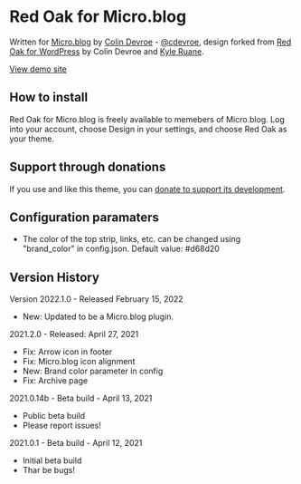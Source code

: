 # Red Oak for Micro.blog

Written for [Micro.blog](https://micro.blog) by [Colin Devroe](http://cdevroe.com/) - [@cdevroe](https://micro.blog/cdevroe), design forked from [Red Oak for WordPress](http://cdevroe.com/projects/redoak) by Colin Devroe and [Kyle Ruane](http://kyleruane.com/).

[View demo site](http://redoak.micro.blog)

## How to install

Red Oak for Micro.blog is freely available to memebers of Micro.blog. Log into your account, choose Design in your settings, and choose Red Oak as your theme.

## Support through donations

If you use and like this theme, you can [donate to support its development](http://cdevroe.com/donate).

## Configuration paramaters

- The color of the top strip, links, etc. can be changed using "brand_color" in config.json.  Default value: #d68d20

## Version History

Version 2022.1.0 - Released February 15, 2022

- New: Updated to be a Micro.blog plugin.

2021.2.0 - Released: April 27, 2021

- Fix: Arrow icon in footer
- Fix: Micro.blog icon alignment
- New: Brand color parameter in config
- Fix: Archive page

2021.0.14b - Beta build - April 13, 2021

- Public beta build
- Please report issues!

2021.0.1 - Beta build - April 12, 2021

- Initial beta build
- Thar be bugs!
